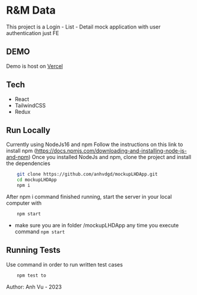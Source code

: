 # R&M Data

This project is a Login - List - Detail mock application with user authentication just FE

## DEMO

Demo is host on [Vercel](https://mockup-lhd-app.vercel.app/login)

## Tech

- React
- TailwindCSS
- Redux

## Run Locally

Currently using NodeJs16 and npm
Follow the instructions on this link to install npm (https://docs.npmjs.com/downloading-and-installing-node-js-and-npm)
Once you installed NodeJs and npm, clone the project and install the dependencies

```bash
    git clone https://github.com/anhvdgd/mockupLHDApp.git
    cd mockupLHDApp
    npm i
```

After npm i command finished running, start the server in your local computer with

```bash
    npm start
```

* make sure you are in folder /mockupLHDApp any time you execute command `npm start`

## Running Tests

Use command in order to run written test cases

```bash
    npm test to 
```

Author: Anh Vu - 2023